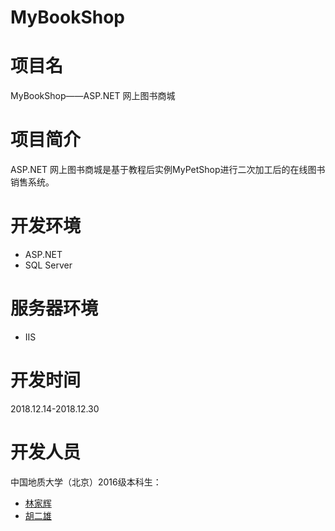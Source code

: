 # MyBookShop
# 项目名
MyBookShop——ASP.NET 网上图书商城

# 项目简介
ASP.NET 网上图书商城是基于教程后实例MyPetShop进行二次加工后的在线图书销售系统。

# 开发环境
- ASP.NET
- SQL Server

# 服务器环境
- IIS

# 开发时间
2018.12.14-2018.12.30

# 开发人员
中国地质大学（北京）2016级本科生：
- [林家辉](https://github.com/fcxl9876/)
- [胡二雄](https://github.com/Georgehu716/)
